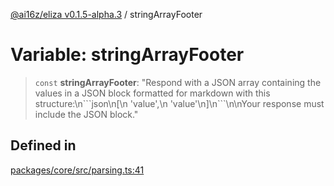 [@ai16z/eliza v0.1.5-alpha.3](../index.md) / stringArrayFooter

# Variable: stringArrayFooter

> `const` **stringArrayFooter**: "Respond with a JSON array containing the values in a JSON block formatted for markdown with this structure:\n\`\`\`json\n\[\n  'value',\n  'value'\n\]\n\`\`\`\n\nYour response must include the JSON block."

## Defined in

[packages/core/src/parsing.ts:41](https://github.com/BitPodAI/FungIPle/blob/main/packages/core/src/parsing.ts#L41)

